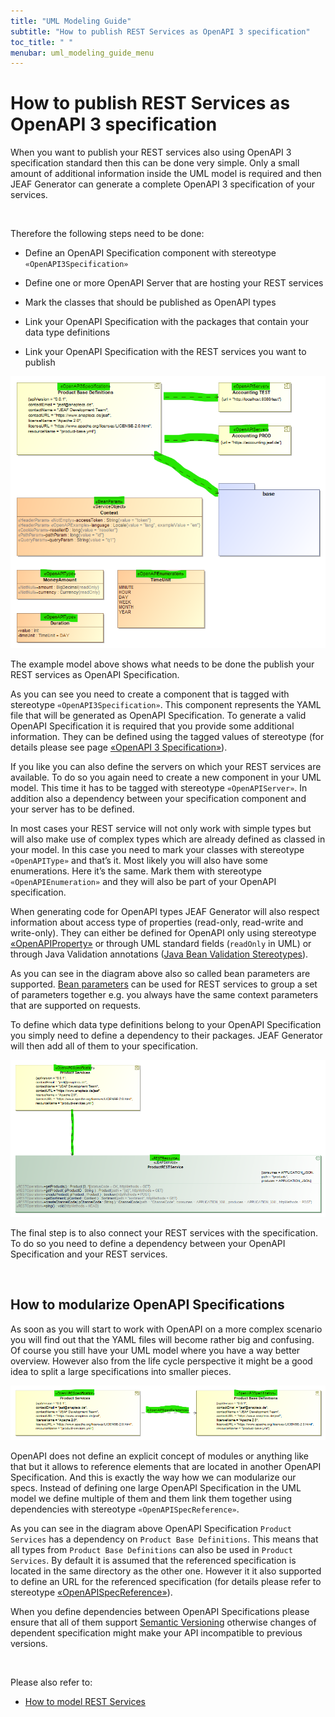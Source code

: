 ```yaml
---
title: "UML Modeling Guide"
subtitle: "How to publish REST Services as OpenAPI 3 specification"
toc_title: " "
menubar: uml_modeling_guide_menu
---
```


# How to publish REST Services as OpenAPI 3 specification

When you want to publish your REST services also using OpenAPI 3 specification standard then this can be done very simple. Only a small amount of additional information inside the UML model is required and then JEAF Generator can generate a complete OpenAPI 3 specification of your services.

<br>

Therefore the following steps need to be done:

- Define an OpenAPI Specification component with stereotype `«OpenAPI3Specification»`

- Define one or more OpenAPI Server that are hosting your REST services

- Mark the classes that should be published as OpenAPI types

- Link your OpenAPI Specification with the packages that contain your data type definitions

- Link your OpenAPI Specification with the REST services you want to publish

![OpenAPI Spec Example](/images/open-api-spec-example.png)

The example model above shows what needs to be done the publish your REST services as OpenAPI Specification.

As you can see you need to create a component that is tagged with stereotype `«OpenAPI3Specification»`. This component represents the YAML file that will be generated as OpenAPI Specification. To generate a valid OpenAPI Specification it is required that you provide some additional information. They can be defined using the tagged values of stereotype (for details please see page [«OpenAPI 3 Specification»](/uml-modeling-guide/jmm/OpenAPI3Specification/)).

If you like you can also define the servers on which your REST services are available. To do so you again need to create a new component in your UML model. This time it has to be tagged with stereotype `«OpenAPIServer»`. In addition also a dependency between your specification component and your server has to be defined.

In most cases your REST service will not only work with simple types but will also make use of complex types which are already defined as classed in your model. In this case you need to mark your classes with stereotype `«OpenAPIType»` and that’s it. Most likely you will also have some enumerations. Here it’s the same. Mark them with stereotype `«OpenAPIEnumeration»` and they will also be part of your OpenAPI specification.

When generating code for OpenAPI types JEAF Generator will also respect information about access type of properties (read-only, read-write and write-only). They can either be defined for OpenAPI only using stereotype [«OpenAPIProperty»](/uml-modeling-guide/jmm/OpenAPIProperty/) or through UML standard fields (`readOnly` in UML) or through Java Validation annotations ([Java Bean Validation Stereotypes](/uml-modeling-guide/jmm/stereotypes-for-java-bean-validation/)).

As you can see in the diagram above also so called bean parameters are supported. [Bean parameters](/uml-modeling-guide/jmm/BeanParam/) can be used for REST services to group a set of parameters together e.g. you always have the same context parameters that are supported on requests.

To define which data type definitions belong to your OpenAPI Specification you simply need to define a dependency to their packages. JEAF Generator will then add all of them to your specification.

![OpenAPI Spec Example Service](/images/open-api-spec-example-service.png)

The final step is to also connect your REST services with the specification. To do so you need to define a dependency between your OpenAPI Specification and your REST services.

<br>

## How to modularize OpenAPI Specifications

As soon as you will start to work with OpenAPI on a more complex scenario you will find out that the YAML files will become rather big and confusing. Of course you still have your UML model where you have a way better overview. However also from the life cycle perspective it might be a good idea to split a large specifications into smaller pieces.

![OpenAPI Spec References](/images/open-api-spec-references.png)

OpenAPI does not define an explicit concept of modules or anything like that but it allows to reference elements that are located in another OpenAPI Specification. And this is exactly the way how we can modularize our specs. Instead of defining one large OpenAPI Specification in the UML model we define multiple of them and them link them together using dependencies with stereotype `«OpenAPISpecReference»`.

As you can see in the diagram above OpenAPI Specification `Product Services` has a dependency on `Product Base Definitions`. This means that all types from `Product Base Definitions` can also be used in `Product Services`. By default it is assumed that the referenced specification is located in the same directory as the other one. However it it also supported to define an URL for the referenced specification (for details please refer to stereotype [«OpenAPISpecReference»](/uml-modeling-guide/jmm/OpenAPISpecReference/)).

When you define dependencies between OpenAPI Specifications please ensure that all of them support [Semantic Versioning](https://semver.org/ "https://semver.org/") otherwise changes of dependent specification might make your API incompatible to previous versions.

<br>

Please also refer to:

- [How to model REST Services](/uml-modeling-guide/how-to-model-rest-service-apis/)
